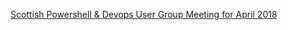 ﻿[Scottish Powershell & Devops User Group Meeting for April 2018](Scottish/Scottish%20Powershell%20%20Devops%20User%20Group%20Meeting%20for%20April%202018.md)


